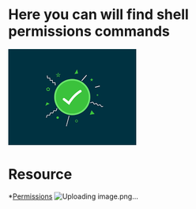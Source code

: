# Here you can will find shell permissions commands

![pictureeee](https://github.com/hananemazyan/alx-system_engineering-devops/blob/master/0x01-shell_permissions/t%C3%A9l%C3%A9chargement%20(1).png)

# Resource
*[Permissions](http://linuxcommand.org/lc3_lts0090.php) 
![Uploading image.png…]()
